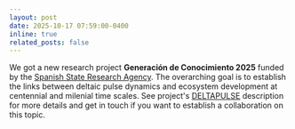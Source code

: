 ```yaml
---
layout: post
date: 2025-10-17 07:59:00-0400
inline: true
related_posts: false
---
```


We got a new research project **Generación de Conocimiento 2025** funded by the [Spanish State Research Agency](https:///www.aei.gov.es). The overarching goal is to establish the links between deltaic pulse dynamics and ecosystem development at centennial and milenial time scales. See project's [DELTAPULSE](9_project) description for more details and get in touch if you want to establish a collaboration on this topic.








